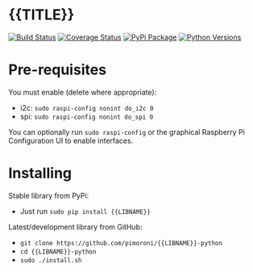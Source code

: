 # {{TITLE}}

[![Build Status](https://travis-ci.com/pimoroni/{{LIBNAME}}-python.svg?branch=master)](https://travis-ci.com/pimoroni/{{LIBNAME}}-python)
[![Coverage Status](https://coveralls.io/repos/github/pimoroni/{{LIBNAME}}-python/badge.svg?branch=master)](https://coveralls.io/github/pimoroni/{{LIBNAME}}-python?branch=master)
[![PyPi Package](https://img.shields.io/pypi/v/{{LIBNAME}}.svg)](https://pypi.python.org/pypi/{{LIBNAME}})
[![Python Versions](https://img.shields.io/pypi/pyversions/{{LIBNAME}}.svg)](https://pypi.python.org/pypi/{{LIBNAME}})

# Pre-requisites

You must enable (delete where appropriate):

* i2c: `sudo raspi-config nonint do_i2c 0`
* spi: `sudo raspi-config nonint do_spi 0`

You can optionally run `sudo raspi-config` or the graphical Raspberry Pi Configuration UI to enable interfaces.

# Installing

Stable library from PyPi:

* Just run `sudo pip install {{LIBNAME}}`

Latest/development library from GitHub:

* `git clone https://github.com/pimoroni/{{LIBNAME}}-python`
* `cd {{LIBNAME}}-python`
* `sudo ./install.sh`

